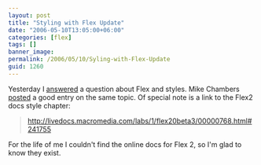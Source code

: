 ```yaml
---
layout: post
title: "Styling with Flex Update"
date: "2006-05-10T13:05:00+06:00"
categories: [flex]
tags: []
banner_image: 
permalink: /2006/05/10/Syling-with-Flex-Update
guid: 1260
---
```


Yesterday I <a href="http://ray.camdenfamily.com/index.cfm/2006/5/9/Ask-a-Jedi-Stylin-with-Flex#comments">answered</a> a question about Flex and styles. Mike Chambers <a href="http://weblogs.macromedia.com/mesh/archives/2006/05/example_styling.html">posted</a> a good entry on the same topic. Of special note is a link to the Flex2 docs style chapter:

<blockquote>
<a href="http://livedocs.macromedia.com/labs/1/flex20beta3/00000768.html#241755">http://livedocs.macromedia.com/labs/1/flex20beta3/00000768.html#241755</a>
</blockquote>

For the life of me I couldn't find the online docs for Flex 2, so I'm glad to know they exist.